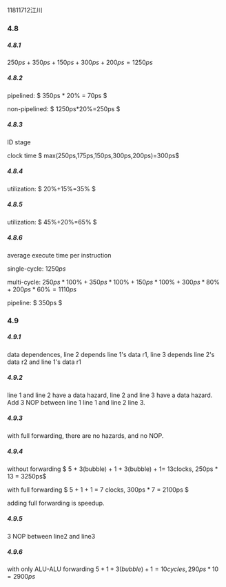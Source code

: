 11811712江川

### 4.8

##### 4.8.1

$250ps+350ps+150ps+300ps+200ps=1250ps$

##### 4.8.2

pipelined: $ 350ps * 20\% = 70ps $

non-pipelined: $ 1250ps*20\%=250ps $

##### 4.8.3

ID stage

clock time $ max(250ps,175ps,150ps,300ps,200ps)=300ps$

##### 4.8.4

utilization:  $ 20\%+15\%=35\% $

##### 4.8.5

utilization:  $ 45\%+20\%=65\% $

##### 4.8.6

average  execute time per instruction

single-cycle: $1250ps$

multi-cycle: $250ps*100\%+350ps*100\%+150ps*100\%+300ps*80\%+200ps*60\%=1110ps$

pipeline: $ 350ps $

### 4.9

##### 4.9.1

data dependences, line 2 depends line 1's data r1,  line 3 depends line 2's  data r2 and line 1's data r1

##### 4.9.2

line 1 and line 2 have a data hazard, line 2 and line 3 have a data hazard. Add 3 NOP between line 1 line 1 and line 2 line 3.

##### 4.9.3

with full forwarding, there are no hazards, and no NOP.

##### 4.9.4

without forwarding $ 5 + 3(bubble) + 1 + 3(bubble) + 1= 13clocks, 250ps * 13 = 3250ps$ 

with full forwarding $ 5 + 1 + 1 = 7 clocks, 300ps * 7 = 2100ps $

adding full forwarding is speedup.

##### 4.9.5

3 NOP between line2 and line3

##### 4.9.6

with only ALU-ALU forwarding $5 + 1 + 3(bubble) + 1=10cycles, 290ps * 10 = 2900ps$